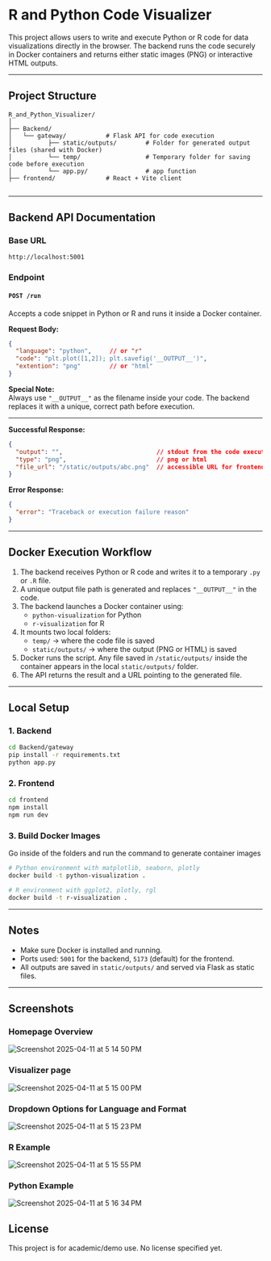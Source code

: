 # R and Python Code Visualizer

This project allows users to write and execute Python or R code for data visualizations directly in the browser. The backend runs the code securely in Docker containers and returns either static images (PNG) or interactive HTML outputs.

---

## Project Structure

```
R_and_Python_Visualizer/
│
├── Backend/
│   └── gateway/           # Flask API for code execution
│          ├── static/outputs/        # Folder for generated output files (shared with Docker)
│          └── temp/                  # Temporary folder for saving code before execution
│          └── app.py/                # app function
├── frontend/              # React + Vite client


```

---

## Backend API Documentation

### Base URL

```
http://localhost:5001
```

### Endpoint

#### `POST /run`

Accepts a code snippet in Python or R and runs it inside a Docker container.

**Request Body:**

```json
{
  "language": "python",     // or "r"
  "code": "plt.plot([1,2]); plt.savefig('__OUTPUT__')",
  "extention": "png"        // or "html"
}
```

**Special Note:**  
Always use `"__OUTPUT__"` as the filename inside your code. The backend replaces it with a unique, correct path before execution.

---

**Successful Response:**

```json
{
  "output": "",                          // stdout from the code execution, if any
  "type": "png",                         // png or html
  "file_url": "/static/outputs/abc.png"  // accessible URL for frontend
}
```

**Error Response:**

```json
{
  "error": "Traceback or execution failure reason"
}
```

---

## Docker Execution Workflow

1. The backend receives Python or R code and writes it to a temporary `.py` or `.R` file.
2. A unique output file path is generated and replaces `"__OUTPUT__"` in the code.
3. The backend launches a Docker container using:
   - `python-visualization` for Python
   - `r-visualization` for R
4. It mounts two local folders:
   - `temp/` → where the code file is saved
   - `static/outputs/` → where the output (PNG or HTML) is saved
5. Docker runs the script. Any file saved in `/static/outputs/` inside the container appears in the local `static/outputs/` folder.
6. The API returns the result and a URL pointing to the generated file.

---

## Local Setup

### 1. Backend

```bash
cd Backend/gateway
pip install -r requirements.txt
python app.py
```

### 2. Frontend

```bash
cd frontend
npm install
npm run dev
```

### 3. Build Docker Images
Go inside of the folders and run the command to generate container images
```bash
# Python environment with matplotlib, seaborn, plotly
docker build -t python-visualization .

# R environment with ggplot2, plotly, rgl
docker build -t r-visualization .
```

---

## Notes

- Make sure Docker is installed and running.
- Ports used: `5001` for the backend, `5173` (default) for the frontend.
- All outputs are saved in `static/outputs/` and served via Flask as static files.

---
## Screenshots

### Homepage Overview
![Screenshot 2025-04-11 at 5 14 50 PM](https://github.com/user-attachments/assets/121d8c7f-89ea-464a-826e-058448f55543)

### Visualizer page
![Screenshot 2025-04-11 at 5 15 00 PM](https://github.com/user-attachments/assets/50953945-f962-47fb-8f7e-5c88db7338b2)

### Dropdown Options for Language and Format
![Screenshot 2025-04-11 at 5 15 23 PM](https://github.com/user-attachments/assets/aed8d76d-181f-4297-95b4-0cfa94b33fb0)

### R Example
![Screenshot 2025-04-11 at 5 15 55 PM](https://github.com/user-attachments/assets/1578cac1-ba7c-4e4b-b9c6-10f96c001452)

### Python Example
![Screenshot 2025-04-11 at 5 16 34 PM](https://github.com/user-attachments/assets/a4e316b1-1028-4f94-8629-83f4c5d414f1)

## License

This project is for academic/demo use. No license specified yet.

